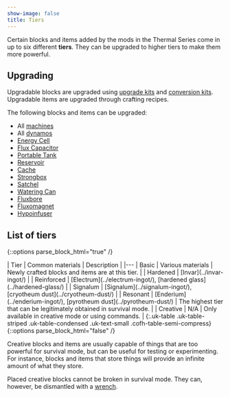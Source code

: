 ```yaml
---
show-image: false
title: Tiers
---
```


Certain blocks and items added by the mods in the Thermal Series come in up to
six different **tiers**. They can be upgraded to higher tiers to make them more
powerful.


Upgrading
---------

Upgradable blocks are upgraded using [upgrade kits](../upgrade-kits/) and
[conversion kits](../conversion-kits/). Upgradable items are upgraded through
crafting recipes.

The following blocks and items can be upgraded:

* All [machines](../../thermal-expansion/machines/)
* All [dynamos](../../thermal-expansion/dynamos/)
* [Energy Cell](../../thermal-expansion/energy-cell/)
* [Flux Capacitor](../../thermal-expansion/flux-capacitor/)
* [Portable Tank](../../thermal-expansion/portable-tank/)
* [Reservoir](../../thermal-expansion/reservoir/)
* [Cache](../../thermal-expansion/cache/)
* [Strongbox](../../thermal-expansion/strongbox/)
* [Satchel](../../thermal-expansion/satchel/)
* [Watering Can](../../thermal-cultivation/watering-can/)
* [Fluxbore](../../thermal-innovation/fluxbore/)
* [Fluxomagnet](../../thermal-innovation/fluxomagnet/)
* [Hypoinfuser](../../thermal-innovation/hypoinfuser/)


List of tiers
-------------

{::options parse_block_html="true" /}
<div class="uk-overflow-container">
| Tier | Common materials | Description |
|---
| Basic | Various materials | Newly crafted blocks and items are at this tier. |
| Hardened | [Invar](../invar-ingot/) |
| Reinforced | [Electrum](../electrum-ingot/), [hardened glass](../hardened-glass/) |
| Signalum | [Signalum](../signalum-ingot/), [cryotheum dust](../cryotheum-dust/) |
| Resonant | [Enderium](../enderium-ingot/), [pyrotheum dust](../pyrotheum-dust/) | The highest tier that can be legitimately obtained in survival mode. |
| Creative | N/A | Only available in creative mode or using commands. |
{:.uk-table .uk-table-striped .uk-table-condensed .uk-text-small .cofh-table-semi-compress}
</div>
{::options parse_block_html="false" /}

Creative blocks and items are usually capable of things that are too powerful
for survival mode, but can be useful for testing or experimenting. For instance,
blocks and items that store things will provide an infinite amount of what they
store.

Placed creative blocks cannot be broken in survival mode. They can, however, be
dismantled with a [wrench](../../wrenches/).
